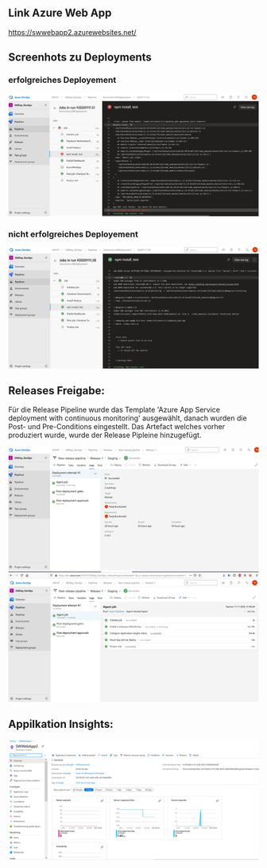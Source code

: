 

## Link Azure Web App

https://swwebapp2.azurewebsites.net/

## Screenhots zu Deployments

### erfolgreiches Deployement

![Test/Build failed](Screenshots/TstFailed.PNG)


### nicht erfolgreiches Deployement

![Test/Build success](Screenshots/Test_Run.PNG)

## Releases Freigabe:
Für die Release Pipeline wurde das Template 'Azure App Service deployment with continuous monitoring' ausgewählt, danach wurden die Post- und Pre-Conditions eingestellt.
Das Artefact welches vorher produziert wurde, wurde der Release Pipleine hinzugefügt.

![Release Pipeline manuel](Screenshots/ManuelRelease.PNG)
![Release succed](Screenshots/RealeseSucced.PNG)


## Appilkation Insights:
![Release Pipeline manuel](Screenshots/ApplicationInsights.PNG)
